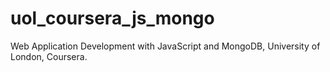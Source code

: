 # uol_coursera_js_mongo
Web Application Development with JavaScript and MongoDB, University of London, Coursera.
